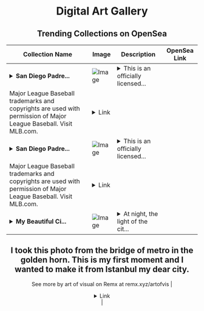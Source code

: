 <div align="center">

# Digital Art Gallery

## Trending Collections on OpenSea

| Collection Name                       | Image                                                                                     | Description                       | OpenSea Link                                                                                          |
|---------------------------------------|-------------------------------------------------------------------------------------------|-----------------------------------|--------------------------------------------------------------------------------------------------------|
| **<details><summary>San Diego Padre...</summary>San Diego Padres™ Manny Machado 1987 35th Anniversary Chrome T87C-44 Super Rare</details>** | ![Image](https://i.seadn.io/s/raw/files/d6259d36ea9b68968e75395b9908c357.jpg?w=500&auto=format?w=200&auto=format) | <details><summary>This is an officially licensed...</summary>This is an officially licensed NFT from the 2022 Topps Series 1 Baseball NFT Collection. Inspired by the fan-favorite Topps Series 1 Base, this collection also includes brand new NFT products such as Stars of MLB Chrome, Generation NOW, Ultra Short Print, Team Cube 2.0, and a special 1987 35th Anniversary Motion Set. Visit ToppsNFTs.com for more details on this release.
Major League Baseball trademarks and copyrights are used with permission of Major League Baseball. Visit MLB.com.</details> | <details><summary>Link</summary>[San Diego Padres™ Manny Machado 1987 35th Anniversary Chrome T87C-44 Super Rare](https://opensea.io/collection/san-diego-padres-tm-manny-machado-1987-35th-anni-1)</details> |
| **<details><summary>San Diego Padre...</summary>San Diego Padres™ Manny Machado 1987 35th Anniversary Chrome T87C-44 Super Rare</details>** | ![Image](https://i.seadn.io/s/raw/files/d6259d36ea9b68968e75395b9908c357.jpg?w=500&auto=format?w=200&auto=format) | <details><summary>This is an officially licensed...</summary>This is an officially licensed NFT from the 2022 Topps Series 1 Baseball NFT Collection. Inspired by the fan-favorite Topps Series 1 Base, this collection also includes brand new NFT products such as Stars of MLB Chrome, Generation NOW, Ultra Short Print, Team Cube 2.0, and a special 1987 35th Anniversary Motion Set. Visit ToppsNFTs.com for more details on this release.
Major League Baseball trademarks and copyrights are used with permission of Major League Baseball. Visit MLB.com.</details> | <details><summary>Link</summary>[San Diego Padres™ Manny Machado 1987 35th Anniversary Chrome T87C-44 Super Rare](https://opensea.io/collection/san-diego-padres-tm-manny-machado-1987-35th-annive)</details> |
| **<details><summary>My Beautiful Ci...</summary>My Beautiful City</details>** | ![Image](https://i.seadn.io/s/raw/files/8b85b63158488b00e192185953f3ac8e.jpg?w=500&auto=format?w=200&auto=format) | <details><summary>At night, the light of the cit...</summary>At night, the light of the city shows us a new horizon.
I took this photo from the bridge of metro in the golden horn.
This is my first moment and I wanted to make it from Istanbul my dear city.
--
See more by art of visual on Remx at remx.xyz/artofvis</details> | <details><summary>Link</summary>[My Beautiful City](https://opensea.io/collection/my-beautiful-city-1)</details> |

</div>